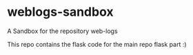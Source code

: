 # weblogs-sandbox
A Sandbox for the repository web-logs

This repo contains the flask code for the main repo flask part :)
